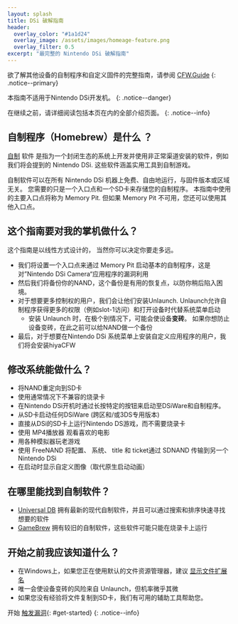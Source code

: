```yaml
---
layout: splash
title: DSi 破解指南
header:
  overlay_color: "#1a1d24"
  overlay_image: /assets/images/homeage-feature.png
  overlay_filter: 0.5
excerpt: "最完整的 Nintendo DSi 破解指南"
---
```


欲了解其他设备的自制程序和自定义固件的完整指南，请参阅 [CFW.Guide](https://cfw.guide/)
{: .notice--primary}

本指南不适用于Nintendo DSi开发机。
{: .notice--danger}

在继续之前，请详细阅读包括本页在内的全部介绍页面。
{: .notice--info}

## 自制程序（Homebrew）是什么 ？

[自制](https://en.wikipedia.org/wiki/Homebrew_(video_games)) 软件 是指为一个封闭生态的系统上开发并使用非正常渠道安装的软件，例如我们将会提到的 Nintendo DSi. 这些软件涵盖实用工具到自制游戏。

自制软件可以在所有 Nintendo DSi 机器上免费、自由地运行，与固件版本或区域无关。 您需要的只是一个入口点和一个SD卡来存储您的自制程序。 本指南中使用的主要入口点将称为 Memory Pit. 但如果 Memory Pit 不可用，您还可以使用其他入口点。

## 这个指南要对我的掌机做什么？

这个指南是以线性方式设计的， 当然你可以决定你要走多远。

- 我们将设置一个入口点来通过 Memory Pit 启动基本的自制程序，这是对”Nintendo DSi Camera“应用程序的漏洞利用
- 然后我们将备份你的NAND，这个备份是有用的恢复点，以防你稍后陷入困境。
- 对于想要更多控制权的用户，我们会让他们安装Unlaunch. Unlaunch允许自制程序获得更多的权限（例如slot-1访问）和打开设备时代替系统菜单启动
   - 安装 Unlaunch 时，在极个别情况下，可能会使设备**变砖**。 如果你想防止设备变砖，在此之前可以给NAND做一个备份
- 最后，对于想要在Nintendo DSi 系统菜单上安装自定义应用程序的用户，我们将会安装hiyaCFW

## 修改系统能做什么？

- 将NAND重定向到SD卡
- 使用通常情况下不兼容的烧录卡
- 在Nintendo DSi开机时通过长按特定的按钮来启动至DSiWare和自制程序。
- 从SD卡启动任何DSiWare (跨区和/或3DS专用版本)
- 直接从DSi的SD卡上运行Nintendo DS游戏，而不需要烧录卡
- 使用 MP4播放器 观看喜欢的电影
- 用各种模拟器玩老游戏
- 使用 FreeNAND 将配置、 系统、 title 和 ticket通过 SDNAND 传输到另一个 Nintendo DSi
- 在启动时显示自定义图像（取代原生启动动画）

## 在哪里能找到自制软件？

- [Universal DB](https://db.universal-team.net/ds) 拥有最新的现代自制软件，并且可以通过搜索和排序快速寻找想要的软件
- [GameBrew](https://www.gamebrew.org/wiki/List_of_DS_homebrew_applications) 拥有较旧的自制软件，这些软件可能只能在烧录卡上运行

## 开始之前我应该知道什么？

- 在Windows上，如果您正在使用默认的文件资源管理器，建议 [显示文件扩展名](file-extensions-%28windows%29)
- 唯一会使设备变砖的风险来自 Unlaunch，但机率微乎其微
- 如果您没有经验将文件复制到SD卡，我们有可用的辅助工具帮助您。

开始 [触发漏洞](launching-the-exploit){: #get-started}
{: .notice--info}
